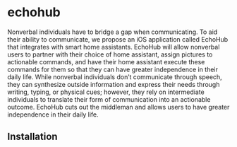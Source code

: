 # echohub

Nonverbal individuals have to bridge a gap when communicating. To aid their ability to communicate, we propose an iOS application called EchoHub that integrates with smart home assistants. EchoHub will allow nonverbal users to partner with their choice of home assistant, assign pictures to actionable commands, and have their home assistant execute these commands for them so that they can have greater independence in their daily life. While nonverbal individuals don’t communicate through speech, they can synthesize outside information and express their needs through writing, typing, or physical cues; however, they rely on intermediate individuals to translate their form of communication into an actionable outcome. EchoHub cuts out the middleman and allows users to have greater independence in their daily life.

## Installation

<!-- TODO: add instructions for installing the application -->